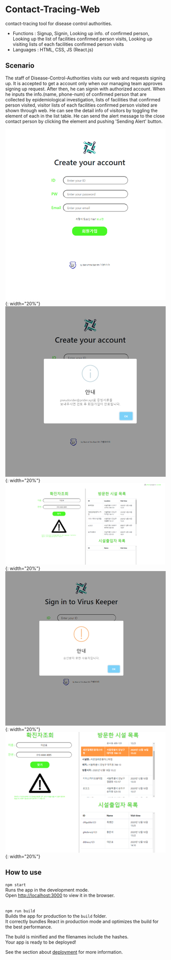 # Contact-Tracing-Web
contact-tracing tool for disease control authorities.
- Functions : Signup, Signin, Looking up info. of confirmed person, Looking up the list of facilities confirmed person visits, Looking up visiting lists of each facilities confirmed person visits
- Languages : HTML, CSS, JS (React.js)

## Scenario
The staff of Disease-Control-Authorities visits our web and requests signing up. It is accepted to get a account only when our managing team approves signing up request. After then, he can signin with authorized account. When he inputs the info.(name, phone-num) of confirmed person that are collected by epidemiological investigation, lists of facilities that confirmed person visited, visitor lists of each facilities confirmed person visited are shown through web. He can see the detail info of visitors by toggling the element of each in the list table. He can send the alert message to the close contact person by clicking the element and pushing 'Sending Alert' button.

![Signup](./img/Signup.png){: width="20%"}
![RequestSignupMsg](./img/RequestSignupMsg.png){: width="20%"}
![Lookup](./img/Lookup.png){: width="20%"}
![NotAllowedMsg](./img/NotAllowedMsg.png){: width="20%"}
![DetailedInfo](./img/DetailedInfo.png){: width="20%"}

## How to use
`npm start`
<br/>Runs the app in the development mode.\
Open [http://localhost:3000](http://localhost:3000) to view it in the browser.

<br/>`npm run build`
<br/>Builds the app for production to the `build` folder.\
It correctly bundles React in production mode and optimizes the build for the best performance.

The build is minified and the filenames include the hashes.\
Your app is ready to be deployed!

See the section about [deployment](https://facebook.github.io/create-react-app/docs/deployment) for more information.
